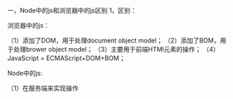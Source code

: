 一，Node中的js和浏览器中的js区别
1，区别：

浏览器中的js：

（1）添加了DOM，用于处理document object model；
（2）添加了BOM，用于处理brower object model；
（3）主要用于前端HTMl元素的操作；
（4）JavaScript = ECMAScript+DOM+BOM；

Node中的js:

（1）在服务端来实现操作<script>，没有DOM
（2）主要用于后台服务的操作。
（3）ECMAScript+后台操作的API（OS:操作系统，file文件系统，net网络系统，database数据库）

2，相同点
（1）语言基础都是ECMAScript；

3，性能

浏览器中的js：

（1）根据浏览器内核解析js；

Node中的js：

（1）nodejs是基于Chrome's JavaScript runtime，也就是说，实际上它是对GoogleV8引擎（应用于Google Chrome浏览器)进行了封装
